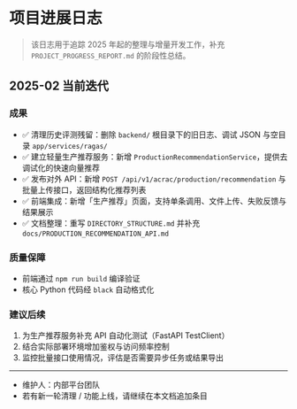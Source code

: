 # 项目进展日志

> 该日志用于追踪 2025 年起的整理与增量开发工作，补充 `PROJECT_PROGRESS_REPORT.md` 的阶段性总结。

## 2025-02 当前迭代

### 成果
- ✅ 清理历史评测残留：删除 `backend/` 根目录下的旧日志、调试 JSON 与空目录 `app/services/ragas/`
- ✅ 建立轻量生产推荐服务：新增 `ProductionRecommendationService`，提供去调试化的快速向量推荐
- ✅ 发布对外 API：新增 `POST /api/v1/acrac/production/recommendation` 与批量上传接口，返回结构化推荐列表
- ✅ 前端集成：新增「生产推荐」页面，支持单条调用、文件上传、失败反馈与结果展示
- ✅ 文档整理：重写 `DIRECTORY_STRUCTURE.md` 并补充 `docs/PRODUCTION_RECOMMENDATION_API.md`

### 质量保障
- 前端通过 `npm run build` 编译验证
- 核心 Python 代码经 `black` 自动格式化

### 建议后续
1. 为生产推荐服务补充 API 自动化测试（FastAPI TestClient）
2. 结合实际部署环境增加鉴权与访问频率控制
3. 监控批量接口使用情况，评估是否需要异步任务或结果导出

---
- 维护人：内部平台团队
- 若有新一轮清理 / 功能上线，请继续在本文档追加条目

